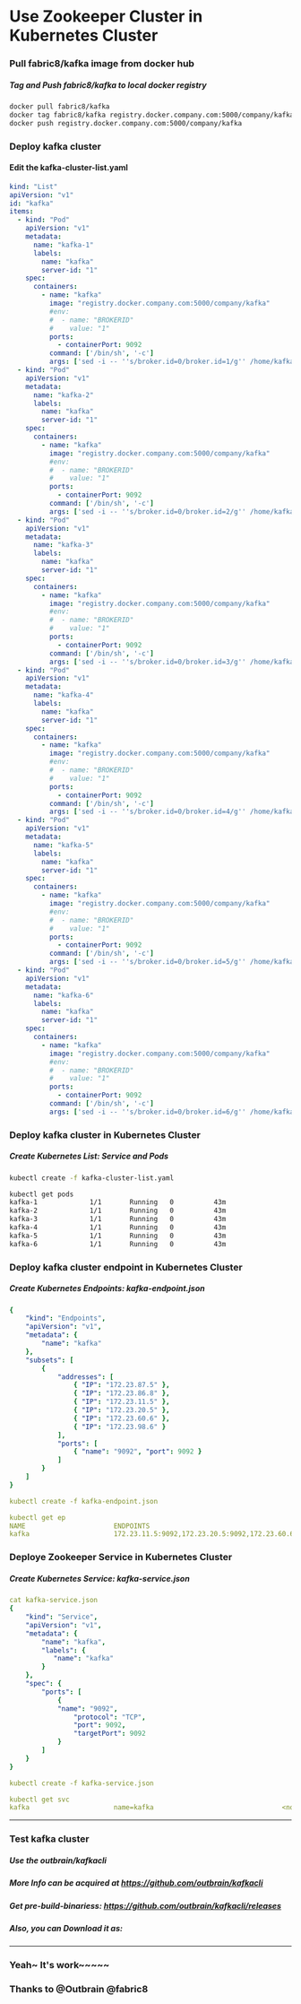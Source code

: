 Use Zookeeper Cluster in Kubernetes Cluster
=========================

### Pull fabric8/kafka image from docker hub
##### Tag and Push fabric8/kafka to local docker registry
```bash
docker pull fabric8/kafka 
docker tag fabric8/kafka registry.docker.company.com:5000/company/kafka
docker push registry.docker.company.com:5000/company/kafka
```

### Deploy kafka cluster
#### Edit the kafka-cluster-list.yaml
```yaml
kind: "List"
apiVersion: "v1"
id: "kafka"
items: 
  - kind: "Pod"
    apiVersion: "v1"
    metadata: 
      name: "kafka-1"
      labels: 
        name: "kafka"
        server-id: "1"
    spec: 
      containers: 
        - name: "kafka"
          image: "registry.docker.company.com:5000/company/kafka"
          #env: 
          #  - name: "BROKERID"
          #    value: "1"
          ports: 
            - containerPort: 9092
          command: ['/bin/sh', '-c']
          args: ['sed -i -- ''s/broker.id=0/broker.id=1/g'' /home/kafka/kafka/config/server.properties && sed -i -- ''s/zookeeper.connect=localhost:2181/zookeeper.connect=zookeeper:2181/g'' /home/kafka/kafka/config/server.properties && /home/kafka/kafka/bin/kafka-server-start.sh /home/kafka/kafka/config/server.properties ']
  - kind: "Pod"
    apiVersion: "v1"
    metadata: 
      name: "kafka-2"
      labels: 
        name: "kafka"
        server-id: "1"
    spec: 
      containers: 
        - name: "kafka"
          image: "registry.docker.company.com:5000/company/kafka"
          #env: 
          #  - name: "BROKERID"
          #    value: "1"
          ports: 
            - containerPort: 9092
          command: ['/bin/sh', '-c']
          args: ['sed -i -- ''s/broker.id=0/broker.id=2/g'' /home/kafka/kafka/config/server.properties && sed -i -- ''s/zookeeper.connect=localhost:2181/zookeeper.connect=zookeeper:2181/g'' /home/kafka/kafka/config/server.properties && /home/kafka/kafka/bin/kafka-server-start.sh /home/kafka/kafka/config/server.properties ']
  - kind: "Pod"
    apiVersion: "v1"
    metadata: 
      name: "kafka-3"
      labels: 
        name: "kafka"
        server-id: "1"
    spec: 
      containers: 
        - name: "kafka"
          image: "registry.docker.company.com:5000/company/kafka"
          #env: 
          #  - name: "BROKERID"
          #    value: "1"
          ports: 
            - containerPort: 9092
          command: ['/bin/sh', '-c']
          args: ['sed -i -- ''s/broker.id=0/broker.id=3/g'' /home/kafka/kafka/config/server.properties && sed -i -- ''s/zookeeper.connect=localhost:2181/zookeeper.connect=zookeeper:2181/g'' /home/kafka/kafka/config/server.properties && /home/kafka/kafka/bin/kafka-server-start.sh /home/kafka/kafka/config/server.properties ']
  - kind: "Pod"
    apiVersion: "v1"
    metadata: 
      name: "kafka-4"
      labels: 
        name: "kafka"
        server-id: "1"
    spec: 
      containers: 
        - name: "kafka"
          image: "registry.docker.company.com:5000/company/kafka"
          #env: 
          #  - name: "BROKERID"
          #    value: "1"
          ports: 
            - containerPort: 9092
          command: ['/bin/sh', '-c']
          args: ['sed -i -- ''s/broker.id=0/broker.id=4/g'' /home/kafka/kafka/config/server.properties && sed -i -- ''s/zookeeper.connect=localhost:2181/zookeeper.connect=zookeeper:2181/g'' /home/kafka/kafka/config/server.properties && /home/kafka/kafka/bin/kafka-server-start.sh /home/kafka/kafka/config/server.properties ']
  - kind: "Pod"
    apiVersion: "v1"
    metadata: 
      name: "kafka-5"
      labels: 
        name: "kafka"
        server-id: "1"
    spec: 
      containers: 
        - name: "kafka"
          image: "registry.docker.company.com:5000/company/kafka"
          #env: 
          #  - name: "BROKERID"
          #    value: "1"
          ports: 
            - containerPort: 9092
          command: ['/bin/sh', '-c']
          args: ['sed -i -- ''s/broker.id=0/broker.id=5/g'' /home/kafka/kafka/config/server.properties && sed -i -- ''s/zookeeper.connect=localhost:2181/zookeeper.connect=zookeeper:2181/g'' /home/kafka/kafka/config/server.properties && /home/kafka/kafka/bin/kafka-server-start.sh /home/kafka/kafka/config/server.properties ']
  - kind: "Pod"
    apiVersion: "v1"
    metadata: 
      name: "kafka-6"
      labels: 
        name: "kafka"
        server-id: "1"
    spec: 
      containers: 
        - name: "kafka"
          image: "registry.docker.company.com:5000/company/kafka"
          #env: 
          #  - name: "BROKERID"
          #    value: "1"
          ports: 
            - containerPort: 9092
          command: ['/bin/sh', '-c']
          args: ['sed -i -- ''s/broker.id=0/broker.id=6/g'' /home/kafka/kafka/config/server.properties && sed -i -- ''s/zookeeper.connect=localhost:2181/zookeeper.connect=zookeeper:2181/g'' /home/kafka/kafka/config/server.properties && /home/kafka/kafka/bin/kafka-server-start.sh /home/kafka/kafka/config/server.properties ']
```

### Deploy kafka cluster in Kubernetes Cluster
##### Create Kubernetes List: Service and Pods

```bash
kubectl create -f kafka-cluster-list.yaml

kubectl get pods 
kafka-1             1/1       Running   0          43m
kafka-2             1/1       Running   0          43m
kafka-3             1/1       Running   0          43m
kafka-4             1/1       Running   0          43m
kafka-5             1/1       Running   0          43m
kafka-6             1/1       Running   0          43m
```

### Deploy kafka cluster endpoint in Kubernetes Cluster
##### Create Kubernetes Endpoints: kafka-endpoint.json
```yaml
{
    "kind": "Endpoints",
    "apiVersion": "v1",
    "metadata": {
        "name": "kafka"
    },
    "subsets": [
        {
            "addresses": [
                { "IP": "172.23.87.5" },
                { "IP": "172.23.86.8" },
                { "IP": "172.23.11.5" },
                { "IP": "172.23.20.5" },
                { "IP": "172.23.60.6" },
                { "IP": "172.23.98.6" }
            ],           
            "ports": [
                { "name": "9092", "port": 9092 }
            ]
        }
    ]
}

kubectl create -f kafka-endpoint.json

kubectl get ep
NAME                      ENDPOINTS
kafka                     172.23.11.5:9092,172.23.20.5:9092,172.23.60.6:9092 + 3 more...
```

### Deploye Zookeeper Service in Kubernetes Cluster
##### Create Kubernetes Service: kafka-service.json

```yaml
cat kafka-service.json
{
    "kind": "Service",
    "apiVersion": "v1",
    "metadata": {
        "name": "kafka",
        "labels": {
           "name": "kafka"
        }
    },
    "spec": {
        "ports": [
            {
	    	"name": "9092",
                "protocol": "TCP",
                "port": 9092,
                "targetPort": 9092
            }
        ]
    }
}

kubectl create -f kafka-service.json

kubectl get svc
kafka                     name=kafka                                <none>                                192.168.3.192   9092/TCP
```

-------------------------------------------------------------------------------------------

### Test kafka cluster
##### Use the outbrain/kafkacli 
##### More Info can be acquired at https://github.com/outbrain/kafkacli
##### Get pre-build-binariess: https://github.com/outbrain/kafkacli/releases
##### Also, you can Download it as:
-----------------------------------------------------------------------------------------------------------------------


### Yeah~ It's work~~~~~

### Thanks to @Outbrain @fabric8
